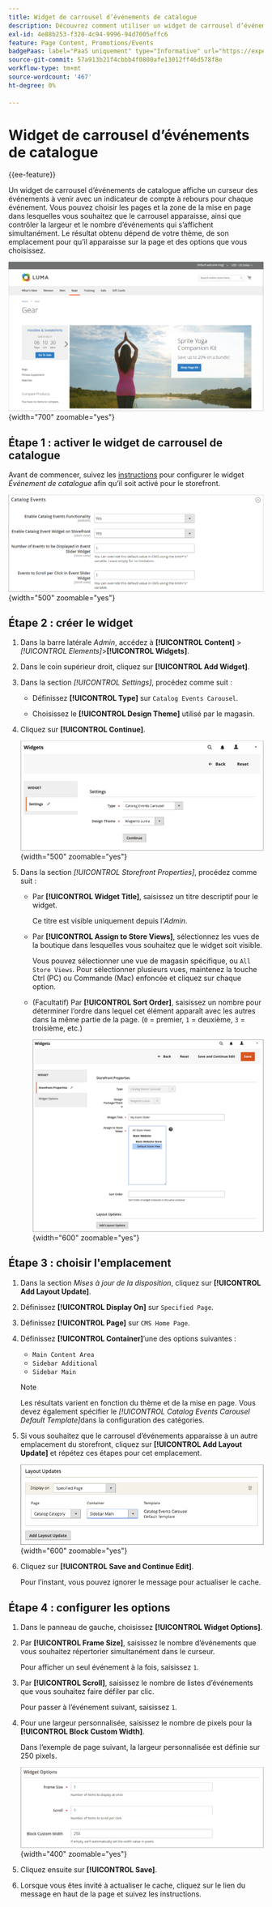 ```yaml
---
title: Widget de carrousel d’événements de catalogue
description: Découvrez comment utiliser un widget de carrousel d’événements de catalogue pour afficher un curseur des événements à venir sur une page.
exl-id: 4e88b253-f320-4c94-9996-94d7005effc6
feature: Page Content, Promotions/Events
badgePaas: label="PaaS uniquement" type="Informative" url="https://experienceleague.adobe.com/fr/docs/commerce/user-guides/product-solutions" tooltip="S’applique uniquement aux projets Adobe Commerce on Cloud (infrastructure PaaS gérée par Adobe) et aux projets On-premise."
source-git-commit: 57a913b21f4cbbb4f0800afe13012ff46d578f8e
workflow-type: tm+mt
source-wordcount: '467'
ht-degree: 0%

---
```


# Widget de carrousel d’événements de catalogue

{{ee-feature}}

Un widget de carrousel d’événements de catalogue affiche un curseur des événements à venir avec un indicateur de compte à rebours pour chaque événement. Vous pouvez choisir les pages et la zone de la mise en page dans lesquelles vous souhaitez que le carrousel apparaisse, ainsi que contrôler la largeur et le nombre d’événements qui s’affichent simultanément. Le résultat obtenu dépend de votre thème, de son emplacement pour qu’il apparaisse sur la page et des options que vous choisissez.

![Carrousel d’événements dans la barre latérale gauche](./assets/storefront-event-carousel-sidebar-gear.png){width="700" zoomable="yes"}

## Étape 1 : activer le widget de carrousel de catalogue

Avant de commencer, suivez les [instructions](../merchandising-promotions/event-configure.md) pour configurer le widget _Événement de catalogue_ afin qu’il soit activé pour le storefront.

![Configuration d’événement de catalogue](./assets/config-catalog-catalog-events-1.png){width="500" zoomable="yes"}

## Étape 2 : créer le widget

1. Dans la barre latérale _Admin_, accédez à **[!UICONTROL Content]** > _[!UICONTROL Elements]_>**[!UICONTROL Widgets]**.

1. Dans le coin supérieur droit, cliquez sur **[!UICONTROL Add Widget]**.

1. Dans la section _[!UICONTROL Settings]_, procédez comme suit :

   - Définissez **[!UICONTROL Type]** sur `Catalog Events Carousel`.

   - Choisissez le **[!UICONTROL Design Theme]** utilisé par le magasin.

1. Cliquez sur **[!UICONTROL Continue]**.

   ![Paramètres de widget pour un carrousel d’événement](./assets/widget-event-carousel-settings.png){width="500" zoomable="yes"}

1. Dans la section _[!UICONTROL Storefront Properties]_, procédez comme suit :

   - Par **[!UICONTROL Widget Title]**, saisissez un titre descriptif pour le widget.

     Ce titre est visible uniquement depuis l’_Admin_.

   - Par **[!UICONTROL Assign to Store Views]**, sélectionnez les vues de la boutique dans lesquelles vous souhaitez que le widget soit visible.

     Vous pouvez sélectionner une vue de magasin spécifique, ou `All Store Views`. Pour sélectionner plusieurs vues, maintenez la touche Ctrl (PC) ou Commande (Mac) enfoncée et cliquez sur chaque option.

   - (Facultatif) Par **[!UICONTROL Sort Order]**, saisissez un nombre pour déterminer l’ordre dans lequel cet élément apparaît avec les autres dans la même partie de la page. (`0` = premier, `1` = deuxième, `3` = troisième, etc.)

     ![Propriétés du storefront du widget](./assets/widget-event-carousel-storefront-properties.png){width="600" zoomable="yes"}

## Étape 3 : choisir l&#39;emplacement

1. Dans la section _Mises à jour de la disposition_, cliquez sur **[!UICONTROL Add Layout Update]**.

1. Définissez **[!UICONTROL Display On]** sur `Specified Page`.

1. Définissez **[!UICONTROL Page]** sur `CMS Home Page`.

1. Définissez **[!UICONTROL Container]**’une des options suivantes :

   - `Main Content Area`
   - `Sidebar Additional`
   - `Sidebar Main`

   >[!NOTE]
   >
   >Les résultats varient en fonction du thème et de la mise en page. Vous devez également spécifier le _[!UICONTROL Catalog Events Carousel Default Template]_&#x200B;dans la configuration des catégories.

1. Si vous souhaitez que le carrousel d’événements apparaisse à un autre emplacement du storefront, cliquez sur **[!UICONTROL Add Layout Update]** et répétez ces étapes pour cet emplacement.

   ![&#x200B; Mises à jour de la disposition &#x200B;](./assets/widget-event-carousel-layout-updates-catalog-category-sidebar.png){width="600" zoomable="yes"}

1. Cliquez sur **[!UICONTROL Save and Continue Edit]**.

   Pour l’instant, vous pouvez ignorer le message pour actualiser le cache.

## Étape 4 : configurer les options

1. Dans le panneau de gauche, choisissez **[!UICONTROL Widget Options]**.

1. Par **[!UICONTROL Frame Size]**, saisissez le nombre d’événements que vous souhaitez répertorier simultanément dans le curseur.

   Pour afficher un seul événement à la fois, saisissez `1`.

1. Par **[!UICONTROL Scroll]**, saisissez le nombre de listes d’événements que vous souhaitez faire défiler par clic.

   Pour passer à l’événement suivant, saisissez `1`.

1. Pour une largeur personnalisée, saisissez le nombre de pixels pour la **[!UICONTROL Block Custom Width]**.

   Dans l’exemple de page suivant, la largeur personnalisée est définie sur 250 pixels.

   ![Options du widget Largeur personnalisée](./assets/widget-options-custom-width.png){width="400" zoomable="yes"}

1. Cliquez ensuite sur **[!UICONTROL Save]**.

1. Lorsque vous êtes invité à actualiser le cache, cliquez sur le lien du message en haut de la page et suivez les instructions.
